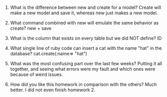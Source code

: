 1. What is the difference between new and create for a model?
Create will make a new model and save it, whereas new just makes a new model.

2. What command combined with new will emulate the same behavior as create?
new + save

3. What is the column that exists on every table but we did NOT define?
ID

4. What single line of ruby code can insert a cat with the name "hat" in the database?
cat.create(:name=> "hat")

5. What was the most confusing part over the last few weeks?
Putting it all together, and seeing what errors were my fault and which ones were because of weird issues.

6. How did you like this homework in comparison with the others?
Much better. I did not even finish homework 2.

